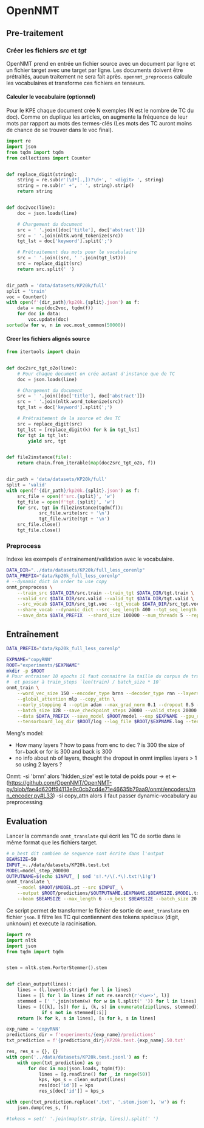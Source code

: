 

# OpenNMT


## Pre-traitement

### Créer les fichiers *src* et *tgt*

OpenNMT prend en entrée un fichier source avec un document par ligne et un fichier target avec une target par ligne. Les documents doivent être prétraités, aucun traitement ne sera fait après.
`opennmt_preprocess` calcule les vocabulaires et transforme ces fichiers en tenseurs.


#### Calculer le vocabulaire (optionnel)

Pour le KPE chaque document crée N exemples (N est le nombre de TC du doc). Comme on duplique les articles, on augmente la fréquence de leur mots par rapport au mots des termes-clés (Les mots des TC auront moins de chance de se trouver dans le voc final).


```python
import re
import json
from tqdm import tqdm
from collections import Counter


def replace_digit(string):
    string = re.sub(r'(\d*[.,])?\d+', ' <digit> ', string)
    string = re.sub(r' +', ' ', string).strip()
    return string


def doc2voc(line):
    doc = json.loads(line)

    # Chargement du document
    src = ' '.join([doc['title'], doc['abstract']])
    src = ' '.join(nltk.word_tokenize(src))
    tgt_lst = doc['keyword'].split(';')

    # Prétraitement des mots pour le vocabulaire
    src = ' '.join((src, ' '.join(tgt_lst)))
    src = replace_digit(src)
    return src.split(' ')


dir_path = 'data/datasets/KP20k/full'
split = 'train'
voc = Counter()
with open(f'{dir_path}/kp20k.{split}.json') as f:
    data = map(doc2voc, tqdm(f))
    for doc in data:
        voc.update(doc)
sorted(w for w, n in voc.most_common(50000))
```


#### Creer les fichiers alignés source

```python
from itertools import chain


def doc2src_tgt_o2o(line):
    # Pour chaque document on crée autant d'instance que de TC
    doc = json.loads(line)

    # Chargement du document
    src = ' '.join([doc['title'], doc['abstract']])
    src = ' '.join(nltk.word_tokenize(src))
    tgt_lst = doc['keyword'].split(';')

    # Prétraitement de la source et des TC
    src = replace_digit(src)
    tgt_lst = [replace_digit(k) for k in tgt_lst]
    for tgt in tgt_lst:
        yield src, tgt


def file2instance(file):
    return chain.from_iterable(map(doc2src_tgt_o2o, f))


dir_path = 'data/datasets/KP20k/full'
split = 'valid'
with open(f'{dir_path}/kp20k.{split}.json') as f:
    src_file = open(f'src.{split}', 'w')
    tgt_file = open(f'tgt.{split}', 'w')
    for src, tgt in file2instance(tqdm(f)):
            src_file.write(src + '\n')
            tgt_file.write(tgt + '\n')
    src_file.close()
    tgt_file.close()
```


### Preprocess

Indexe les exempels d'entrainement/validation avec le vocabulaire.


```bash
DATA_DIR="../data/datasets/KP20k/full_less_corenlp"
DATA_PREFIX="data/kp20k_full_less_corenlp"
# --dynamic_dict in order to use copy
onmt_preprocess \
    --train_src $DATA_DIR/src.train --train_tgt $DATA_DIR/tgt.train \
    --valid_src $DATA_DIR/src.valid --valid_tgt $DATA_DIR/tgt.valid \
    --src_vocab $DATA_DIR/src_tgt.voc --tgt_vocab $DATA_DIR/src_tgt.voc \
    --share_vocab --dynamic_dict --src_seq_length 400 --tgt_seq_length 10 --filter_valid \
    --save_data $DATA_PREFIX  --shard_size 100000 --num_threads 5 --report_every 5000
```

## Entraînement

```bash
DATA_PREFIX="data/kp20k_full_less_corenlp"

EXPNAME="copyRNN"
ROOT="experiments/$EXPNAME"
mkdir -p $ROOT
# Pour entrainer 10 epochs il faut connaitre la taille du corpus de train
#  et passer à train_steps `len(train) / batch_size * 10`
onmt_train \
    --word_vec_size 150 --encoder_type brnn --decoder_type rnn --layers 1 --rnn_size 300 --rnn_type GRU \
    --global_attention mlp --copy_attn \
    --early_stopping 4 --optim adam --max_grad_norm 0.1 --dropout 0.5 --learning_rate 0.0001 \
    --batch_size 128 --save_checkpoint_steps 20000 --valid_steps 20000 --train_steps 200000 --report_every 500 \
    --data $DATA_PREFIX --save_model $ROOT/model --exp $EXPNAME --gpu_ranks 0 \
    --tensorboard_log_dir $ROOT/log --log_file $ROOT/$EXPNAME.log --tensorboard
```

Meng's model:
- How many layers ? how to pass from enc to dec ? is 300 the size of for+back or for is 300 and back is 300
- no info about nb of layers, thought the dropout in onmt implies layers > 1 so using 2 layers ?

Onmt:
-si 'brnn' alors 'hidden_size' est le total de poids pour -> et <- (https://github.com/OpenNMT/OpenNMT-py/blob/fae4d620ff94113e9c0cb2cd4e71e46635b79aa9/onmt/encoders/rnn_encoder.py#L33)
-si copy_attn alors il faut passer dynamic-vocabulary au preprocessing


## Evaluation

Lancer la commande `onmt_translate` qui écrit les TC de sortie dans le même format que les fichiers target.

```bash
# n_best dit combien de sequence sont écrite dans l'output
BEAMSIZE=50
INPUT_=../data/datasets/KP20k.test.txt
MODEL=model_step_200000
OUTPUTNAME=$(echo $INPUT_ | sed 's!.*/\(.*\).txt!\1!g')
onmt_translate \
    --model $ROOT/$MODEL.pt --src $INPUT_ \
    --output $ROOT/predictions/$OUTPUTNAME.$EXPNAME.$BEAMSIZE.$MODEL.txt \
    --beam $BEAMSIZE --max_length 6 --n_best $BEAMSIZE --batch_size 20 --gpu 0
```


Ce script permet de transformer le fichier de sortie de `onmt_translate` en fichier `json`.
Il filtre les TC qui contiennent des tokens spéciaux (digit, unknown) et execute la racinisation.

```python
import re
import nltk
import json
from tqdm import tqdm


stem = nltk.stem.PorterStemmer().stem


def clean_output(lines):
    lines = (l.lower().strip() for l in lines)
    lines = [l for l in lines if not re.search(r'<\w+>', l)]
    stemmed = [' '.join(stem(w) for w in l.split(' ')) for l in lines]
    lines = [([k], [s]) for i, (k, s) in enumerate(zip(lines, stemmed))
             if s not in stemmed[:i]]
    return [k for k, s in lines], [s for k, s in lines]

exp_name = 'copyRNN'
predictions_dir = f'experiments/{exp_name}/predictions'
txt_prediction = f'{predictions_dir}/KP20k.test.{exp_name}.50.txt'

res, res_s = {}, {}
with open('../data/datasets/KP20k.test.jsonl') as f:
    with open(txt_prediction) as g:
        for doc in map(json.loads, tqdm(f)):
            lines = [g.readline() for _ in range(50)]
            kps, kps_s = clean_output(lines)
            res[doc['id']] = kps
            res_s[doc['id']] = kps_s

with open(txt_prediction.replace('.txt', '.stem.json'), 'w') as f:
    json.dump(res_s, f)

#tokens = set(' '.join(map(str.strip, lines)).split(' ')
```
